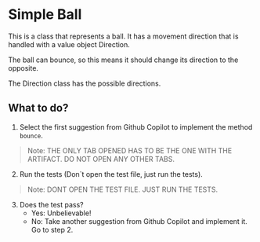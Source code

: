 # Simple Ball

This is a class that represents a ball. It has a movement direction that is handled with a value object Direction.

The ball can bounce, so this means it should change its direction to the opposite. 

The Direction class has the possible directions.

## What to do?

1. Select the first suggestion from Github Copilot to implement the method `bounce`.

>Note: THE ONLY TAB OPENED HAS TO BE THE ONE WITH THE ARTIFACT. DO NOT OPEN ANY OTHER TABS.

2. Run the tests (Don`t open the test file, just run the tests).

>Note: DONT OPEN THE TEST FILE. JUST RUN THE TESTS.

3. Does the test pass?
   - Yes: Unbelievable!
   - No: Take another suggestion from Github Copilot and implement it. Go to step 2.

